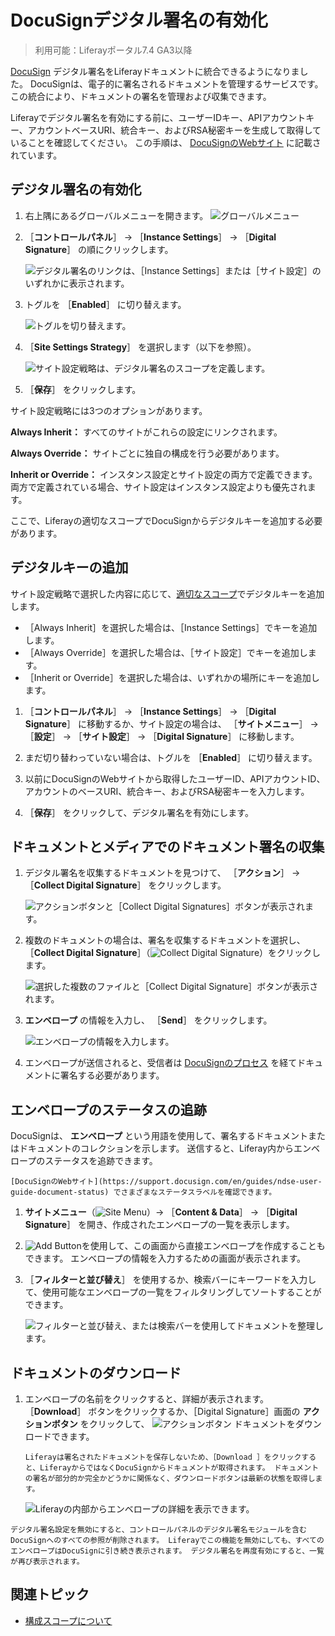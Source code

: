 # DocuSignデジタル署名の有効化

> 利用可能：Liferayポータル7.4 GA3以降

[DocuSign](https://www.docusign.com/) デジタル署名をLiferayドキュメントに統合できるようになりました。 DocuSignは、電子的に署名されるドキュメントを管理するサービスです。 この統合により、ドキュメントの署名を管理および収集できます。

Liferayでデジタル署名を有効にする前に、ユーザーIDキー、APIアカウントキー、アカウントベースURI、統合キー、およびRSA秘密キーを生成して取得していることを確認してください。 この手順は、 [DocuSignのWebサイト](https://support.docusign.com/en/guides/ndse-admin-guide-api-and-keys) に記載されています。

<a name="enabling-digital-signatures" />

## デジタル署名の有効化

1. 右上隅にあるグローバルメニューを開きます。 ![グローバルメニュー](../../../images/icon-applications-menu.png)

1. ［**コントロールパネル**］ &rarr; ［**Instance Settings**］ &rarr; ［**Digital Signature**］ の順にクリックします。

    ![デジタル署名のリンクは、［Instance Settings］または［サイト設定］のいずれかに表示されます。](./enabling-docusign-digital-signatures/images/01.png)

1. トグルを ［**Enabled**］ に切り替えます。

    ![トグルを切り替えます。](./enabling-docusign-digital-signatures/images/02.png)

1. ［**Site Settings Strategy**］ を選択します（以下を参照）。

    ![サイト設定戦略は、デジタル署名のスコープを定義します。](./enabling-docusign-digital-signatures/images/03.png)

1. ［**保存**］ をクリックします。

サイト設定戦略には3つのオプションがあります。

**Always Inherit：** すべてのサイトがこれらの設定にリンクされます。

**Always Override：** サイトごとに独自の構成を行う必要があります。

**Inherit or Override：** インスタンス設定とサイト設定の両方で定義できます。 両方で定義されている場合、サイト設定はインスタンス設定よりも優先されます。

ここで、Liferayの適切なスコープでDocuSignからデジタルキーを追加する必要があります。

<a name="adding-digital-keys" />

## デジタルキーの追加

サイト設定戦略で選択した内容に応じて、[適切なスコープ](../../../system-administration/configuring-liferay/understanding-configuration-scope.md)でデジタルキーを追加します。

- ［Always Inherit］を選択した場合は、［Instance Settings］でキーを追加します。
- ［Always Override］を選択した場合は、［サイト設定］でキーを追加します。
- ［Inherit or Override］を選択した場合は、いずれかの場所にキーを追加します。

1. ［**コントロールパネル**］ &rarr; ［**Instance Settings**］ &rarr; ［**Digital Signature**］ に移動するか、サイト設定の場合は、 ［**サイトメニュー**］ &rarr; ［**設定**］ &rarr; ［**サイト設定**］ &rarr; ［**Digital Signature**］ に移動します。

1. まだ切り替わっていない場合は、トグルを ［**Enabled**］ に切り替えます。

1. 以前にDocuSignのWebサイトから取得したユーザーID、APIアカウントID、アカウントのベースURI、統合キー、およびRSA秘密キーを入力します。

1. ［**保存**］ をクリックして、デジタル署名を有効にします。

<a name="collecting-document-signatures-in-documents-and-media" />

## ドキュメントとメディアでのドキュメント署名の収集

1. デジタル署名を収集するドキュメントを見つけて、 ［**アクション**］ &rarr; ［**Collect Digital Signature**］ をクリックします。

    ![アクションボタンと［Collect Digital Signatures］ボタンが表示されます。](./enabling-docusign-digital-signatures/images/04.png)

1. 複数のドキュメントの場合は、署名を収集するドキュメントを選択し、 ［**Collect Digital Signature**］（![Collect Digital Signature](../../../images/icon-digital-signature.png)）をクリックします。

   ![選択した複数のファイルと［Collect Digital Signature］ボタンが表示されます。](./enabling-docusign-digital-signatures/images/05.png)

1. **エンベロープ** の情報を入力し、 ［**Send**］ をクリックします。

    ![エンベロープの情報を入力します。](./enabling-docusign-digital-signatures/images/06.png)

1. エンベロープが送信されると、受信者は [DocuSignのプロセス](https://www.docusign.com/products/electronic-signature/how-docusign-works) を経てドキュメントに署名する必要があります。

<a name="tracking-an-envelopes-status" />

## エンベロープのステータスの追跡

DocuSignは、 **エンベロープ** という用語を使用して、署名するドキュメントまたはドキュメントのコレクションを示します。 送信すると、Liferay内からエンベロープのステータスを追跡できます。

```{tip}
[DocuSignのWebサイト](https://support.docusign.com/en/guides/ndse-user-guide-document-status) でさまざまなステータスラベルを確認できます。 
```

1. **サイトメニュー**（![Site Menu](../../../images/icon-menu.png)）&rarr; ［**Content & Data**］ &rarr; ［**Digital Signature**］ を開き、作成されたエンベロープの一覧を表示します。

1. ![Add Button](../../../images/icon-add.png)を使用して、この画面から直接エンベロープを作成することもできます。 エンベロープの情報を入力するための画面が表示されます。

1. ［**フィルターと並び替え**］ を使用するか、検索バーにキーワードを入力して、使用可能なエンベロープの一覧をフィルタリングしてソートすることができます。

    ![フィルターと並び替え、または検索バーを使用してドキュメントを整理します。](./enabling-docusign-digital-signatures/images/07.png)

<a name="downloading-documents" />

## ドキュメントのダウンロード

1. エンベロープの名前をクリックすると、詳細が表示されます。 ［**Download**］ ボタンをクリックするか、［Digital Signature］画面の **アクションボタン** をクリックして、 ![アクションボタン](../../../images/icon-actions.png) ドキュメントをダウンロードできます。

   ```{important}
   Liferayは署名されたドキュメントを保存しないため、［Download ］をクリックすると、LiferayからではなくDocuSignからドキュメントが取得されます。 ドキュメントの署名が部分的か完全かどうかに関係なく、ダウンロードボタンは最新の状態を取得します。
   ```

   ![Liferayの内部からエンベロープの詳細を表示できます。](./enabling-docusign-digital-signatures/images/08.png)

```{warning}
デジタル署名設定を無効にすると、コントロールパネルのデジタル署名モジュールを含むDocuSignへのすべての参照が削除されます。 Liferayでこの機能を無効にしても、すべてのエンベロープはDocuSignに引き続き表示されます。 デジタル署名を再度有効にすると、一覧が再び表示されます。
```

<a name="additional-information" />

## 関連トピック

- [構成スコープについて](../../../system-administration/configuring-liferay/understanding-configuration-scope.md)
